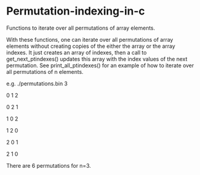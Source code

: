 # Permutation-indexing-in-c
Functions to iterate over all permutations of array elements.

With these functions, one can iterate over all permutations of array elements without creating copies of the either the array or the array indexes. It just creates an array of indexes, then a call to get_next_ptindexes() updates this array with the index values of the next permutation. See print_all_ptindexes() for an example of how to iterate over all permutations of n elements.

e.g. ./permutations.bin 3

0 1 2 

0 2 1 

1 0 2 

1 2 0 

2 0 1 

2 1 0 

There are 6 permutations for n=3.
